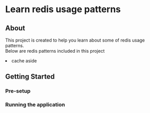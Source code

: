 # Learn redis usage patterns 

## About 

This project is created to help you learn about some of redis usage patterns. 
<br> Below are redis patterns included in this project
<li>cache aside</li>

## Getting Started
### Pre-setup
<!-- Make sure you have docker installed on your machine -->
### Running the application
<!-- 1. Build application jar
 ```bash
    mvn clean install -DskipTests
```
2. Build application image
 ```bash
    docker build --tag springbase .
```
3. Run application and it's dependencies
 ```bash
    docker compose up
``` -->